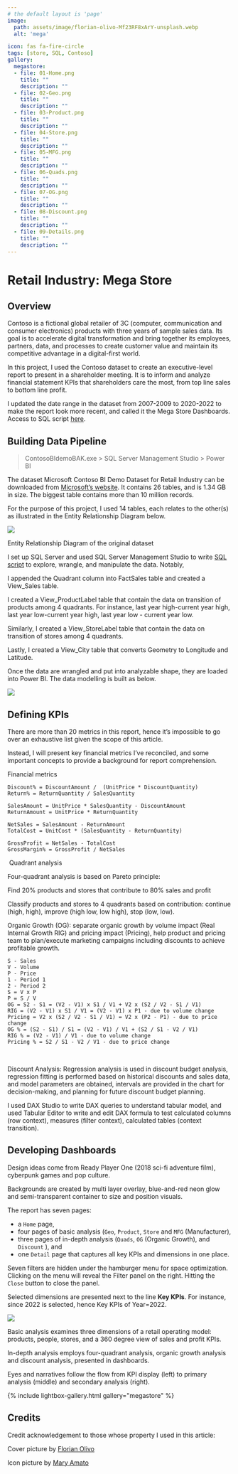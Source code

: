 ```yaml
---
# the default layout is 'page'
image:
  path: assets/image/florian-olivo-Mf23RF8xArY-unsplash.webp
  alt: 'mega'

icon: fas fa-fire-circle
tags: [store, SQL, Contoso]
gallery:
  megastore:
  - file: 01-Home.png
	title: ""
	description: ""
  - file: 02-Geo.png
	title: ""
	description: ""
  - file: 03-Product.png
	title: ""
	description: ""
  - file: 04-Store.png
	title: ""
	description: ""
  - file: 05-MFG.png
	title: ""
	description: ""
  - file: 06-Quads.png
	title: ""
	description: ""
  - file: 07-OG.png
	title: ""
	description: ""
  - file: 08-Discount.png
	title: ""
	description: ""
  - file: 09-Details.png
	title: ""
	description: ""
---
```

# Retail Industry: Mega Store

## Overview

Contoso is a fictional global retailer of 3C (computer, communication and consumer electronics) products with three years of sample sales data. Its goal is to accelerate digital transformation and bring together its employees, partners, data, and processes to create customer value and maintain its competitive advantage in a digital-first world.

In this project, I used the Contoso dataset to create an executive-level report to present in a shareholder meeting. It is to inform and analyze financial statement KPIs that shareholders care the most, from top line sales to bottom line profit.

I updated the date range in the dataset from 2007-2009 to 2020-2022 to make the report look more recent, and called it the Mega Store Dashboards. Access to SQL script [here](https://gist.github.com/zoedieptran/26605eaff3e04132ff22c7d295e6c30c).

## Building Data Pipeline

> ContosoBIdemoBAK.exe &gt; SQL Server Management Studio &gt; Power BI

The dataset Microsoft Contoso BI Demo Dataset for Retail Industry can be downloaded from [Microsoft’s website](https://www.microsoft.com/en-ca/download/details.aspx?id=18279). It contains 26 tables, and is 1.34 GB in size. The biggest table contains more than 10 million records.

For the purpose of this project, I used 14 tables, each relates to the other(s) as illustrated in the Entity Relationship Diagram below.

![](/assets/image/Screenshot_2023-03-01_at_5.51.23_PM.png)

Entity Relationship Diagram of the original dataset

I set up SQL Server and used SQL Server Management Studio to write [SQL script](https://gist.github.com/zoetran9/26605eaff3e04132ff22c7d295e6c30c) to explore, wrangle, and manipulate the data. Notably,

I appended the Quadrant column into FactSales table and created a View\_Sales table.

I created a View\_ProductLabel table that contain the data on transition of products among 4 quadrants. For instance, last year high-current year high, last year low-current year high, last year low - current year low.

Similarly, I created a View\_StoreLabel table that contain the data on transition of stores among 4 quadrants.

Lastly, I created a View\_City table that converts Geometry to Longitude and Latitude.

Once the data are wrangled and put into analyzable shape, they are loaded into Power BI. The data modelling is built as below.

![](/assets/image/Screenshot_2023-03-10_at_4.44.55_PM.png)

## Defining KPIs

There are more than 20 metrics in this report, hence it’s impossible to go over an exhaustive list given the scope of this article.

Instead, I will present key financial metrics I’ve reconciled, and some important concepts to provide a background for report comprehension.

Financial metrics
​
```text
Discount% = DiscountAmount /  (UnitPrice * DiscountQuantity)
Return% = ReturnQuantity / SalesQuantity

SalesAmount = UnitPrice * SalesQuantity - DiscountAmount
ReturnAmount = UnitPrice * ReturnQuantity

NetSales = SalesAmount - ReturnAmount
TotalCost = UnitCost * (SalesQuantity - ReturnQuantity)

GrossProfit = NetSales - TotalCost
GrossMargin% = GrossProfit / NetSales
```
​
Quadrant analysis

Four-quadrant analysis is based on Pareto principle:

Find 20% products and stores that contribute to 80% sales and profit

Classify products and stores to 4 quadrants based on contribution: continue (high, high), improve (high low, low high), stop (low, low).

Organic Growth (OG): separate organic growth by volume impact (Real Internal Growth RIG) and pricing impact (Pricing), help product and pricing team to plan/execute marketing campaigns including discounts to achieve profitable growth.

```text
S - Sales
V - Volume
P - Price
1 - Period 1
2 - Period 2
S = V x P
P = S / V
OG = S2 - S1 = (V2 - V1) x S1 / V1 + V2 x (S2 / V2 - S1 / V1)
RIG = (V2 - V1) x S1 / V1 = (V2 - V1) x P1 - due to volume change
Pricing = V2 x (S2 / V2 - S1 / V1) = V2 x (P2 - P1) - due to price change
OG % = (S2 - S1) / S1 = (V2 - V1) / V1 + (S2 / S1 - V2 / V1)
RIG % = (V2 - V1) / V1 - due to volume change
Pricing % = S2 / S1 - V2 / V1 - due to price change
```
​

Discount Analysis: Regression analysis is used in discount budget analysis, regression fitting is performed based on historical discounts and sales data, and model parameters are obtained, intervals are provided in the chart for decision-making, and planning for future discount budget planning.

I used DAX Studio to write DAX queries to understand tabular model, and used Tabular Editor to write and edit DAX formula to test calculated columns (row context), measures (filter context), calculated tables (context transition).

## Developing Dashboards

Design ideas come from Ready Player One (2018 sci-fi adventure film), cyberpunk games and pop culture.

Backgrounds are created by multi layer overlay, blue-and-red neon glow and semi-transparent container to size and position visuals.

The report has seven pages:

* a `Home` page,
* four pages of basic analysis (`Geo`, `Product`, `Store` and `MFG` (Manufacturer),
* three pages of in-depth analysis (`Quads`, `OG` (Organic Growth), and `Discount` ), and
* one `Detail` page that captures all key KPIs and dimensions in one place.

Seven filters are hidden under the hamburger menu for space optimization. Clicking on the menu will reveal the Filter panel on the right. Hitting the `Close` button to close the panel.

Selected dimensions are presented next to the line **Key KPIs**. For instance, since 2022 is selected, hence Key KPIs of Year=2022.

![](/assets/image/Screenshot_2023-03-17_at_1.43.05_AM.png)

Basic analysis examines three dimensions of a retail operating model: products, people, stores, and a 360 degree view of sales and profit KPIs.

In-depth analysis employs four-quadrant analysis, organic growth analysis and discount analysis, presented in dashboards.

Eyes and narratives follow the flow from KPI display (left) to primary analysis (middle) and secondary analysis (right).

{% include lightbox-gallery.html gallery="megastore" %}

## Credits

Credit acknowledgement to those whose property I used in this article:

Cover picture by [Florian Olivo](https://unsplash.com/@florianolv)

Icon picture by [Mary Amato](https://notioly.com/)
